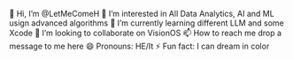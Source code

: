 👋 Hi, I’m @LetMeComeH
👀 I’m interested in All Data Analytics, AI and ML usign advanced algorithms
🌱 I’m currently learning different LLM and some Xcode
💞️ I’m looking to collaborate on VisionOS
📫 How to reach me drop a message to me here
😄 Pronouns: HE/It
⚡ Fun fact: I can dream in color

<!---
LetMeComeH/LetMeComeH is a ✨ special ✨ repository because its `README.md` (this file) appears on your GitHub profile.
You can click the Preview link to take a look at your changes.
--->
